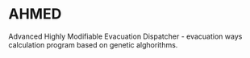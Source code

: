 AHMED
=====

Advanced Highly Modifiable Evacuation Dispatcher - evacuation ways calculation program based on genetic alghorithms.
